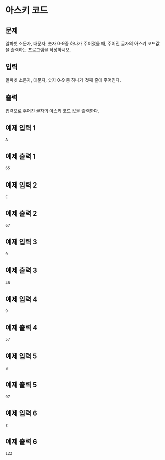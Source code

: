 # 아스키 코드

## 문제
알파벳 소문자, 대문자, 숫자 0-9중 하나가 주어졌을 때, 주어진 글자의 아스키 코드값을 출력하는 프로그램을 작성하시오.

## 입력
알파벳 소문자, 대문자, 숫자 0-9 중 하나가 첫째 줄에 주어진다.

## 출력
입력으로 주어진 글자의 아스키 코드 값을 출력한다.

## 예제 입력 1
```
A
```

## 예제 출력 1
```
65
```

## 예제 입력 2
```
C
```

## 예제 출력 2
```
67
```

## 예제 입력 3
```
0
```

## 예제 출력 3
```
48
```

## 예제 입력 4
```
9
```

## 예제 출력 4
```
57
```

## 예제 입력 5
```
a
```

## 예제 출력 5
```
97
```

## 예제 입력 6
```
z
```

## 예제 출력 6
```
122
```